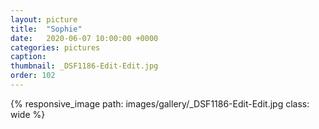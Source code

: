 ```yaml
---
layout: picture
title:  "Sophie"
date:   2020-06-07 10:00:00 +0000
categories: pictures
caption: 
thumbnail: _DSF1186-Edit-Edit.jpg
order: 102
---
```

{% responsive_image path: images/gallery/_DSF1186-Edit-Edit.jpg class: wide %}
